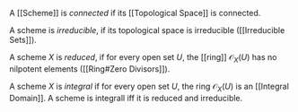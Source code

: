 A [[Scheme]] is *connected* if its [[Topological Space]] is connected.

A scheme is *irreducible*, if its topological space is irreducible ([[Irreducible Sets]]).

A scheme $X$ is *reduced*, if for every open set $U$, the [[ring]] $\mathcal{O}_X(U)$ has no nilpotent elements ([[Ring#Zero Divisors]]).

A scheme $X$ is *integral* if for every open set $U$, the ring $\mathcal{O}_X(U)$ is an [[Integral Domain]].
A scheme is integrall iff it is reduced and irreducible.